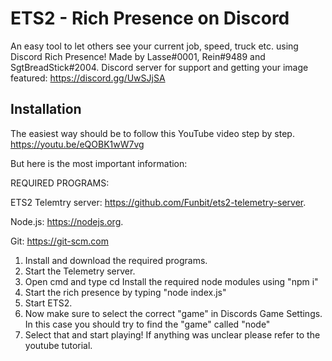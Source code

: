 # ETS2 - Rich Presence on Discord
An easy tool to let others see your current job, speed, truck etc. using Discord Rich Presence!
Made by Lasse#0001, Rein#9489 and SgtBreadStick#2004.
Discord server for support and getting your image featured: https://discord.gg/UwSJjSA

## Installation
The easiest way should be to  follow this YouTube video step by step.
https://youtu.be/eQOBK1wW7vg


But here is the most important information:

REQUIRED PROGRAMS:

ETS2 Telemtry server: https://github.com/Funbit/ets2-telemetry-server.

Node.js: https://nodejs.org.

Git: https://git-scm.com

1. Install and download the required programs. 
3. Start the Telemetry server.
4. Open cmd and type cd <ets2 rich presence discord location> Install the required node modules using "npm i"
5. Start the rich presence by typing "node index.js"
6. Start ETS2.
7. Now make sure to select the correct "game" in Discords Game Settings. In this case you should try to find the "game" called "node"
8. Select that and start playing!
If anything was unclear please refer to the youtube tutorial.
